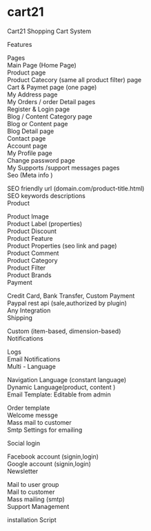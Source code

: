 # cart21

Cart21 Shopping Cart System


Features

 
 Pages
<br>
Main Page (Home Page)<br>
Product page<br>
Product Catecory (same all product filter) page<br>
Cart & Paymet page (one page)<br>
My Address page<br>
My Orders / order Detail pages<br>
Register & Login page<br>
Blog / Content Category page<br>
Blog or Content page<br>
Blog Detail page<br>
Contact page<br>
Account page<br>
My Profile page<br>
Change password page<br>
My Supports /support messages pages<br>
 Seo (Meta info )<br>

SEO friendly url (domain.com/product-title.html)<br>
SEO keywords descriptions<br>
 Product<br>

Product Image<br>
Product Label (properties)<br>
Product Discount<br>
Product Feature<br>
Product Properties (seo link and page)<br>
Product Comment<br>
Product Category<br>
Product Filter<br>
Product Brands<br>
Payment<br>

Credit Card, Bank Transfer, Custom Payment<br>
Paypal rest api (sale,authorized by plugin) <br>
Any Integration<br>
 Shipping<br>

Custom (item-based, dimension-based) <br>
Notifications <br>

Logs<br>
Email Notifications<br>
Multi - Language<br>

Navigation Language (constant language)<br>
Dynamic Language(product, content )<br>
Email Template: Editable from admin<br>

Order template <br>
Welcome messge<br>
Mass mail to customer <br>
Smtp Settings for emailing<br>

Social login <br>

Facebook account (signin,login)<br>
Google account (signin,login)<br>
Newsletter <br>

Mail to user group<br>
Mail to customer<br>
Mass mailing (smtp)<br>
 Support Management<br>

installation Script<br>

 

